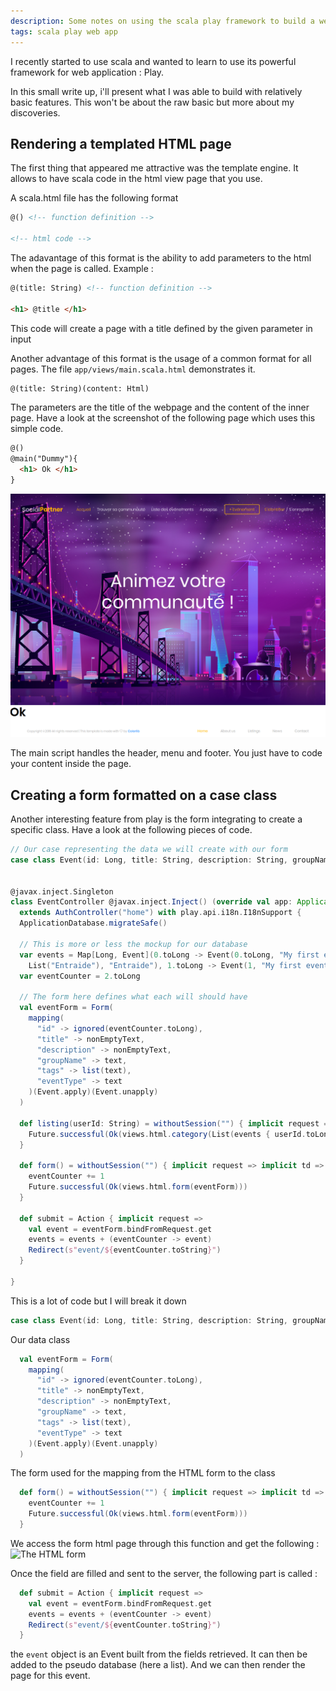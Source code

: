 ```yaml
---
description: Some notes on using the scala play framework to build a web app
tags: scala play web app
---
```


I recently started to use scala and wanted to learn to use its powerful framework for web application : Play.

In this small write up, i'll present what I was able to build with relatively basic features. This won't be about the raw basic but more about my discoveries.

## Rendering a templated HTML page 

The first thing that appeared me attractive was the template engine. It allows to have scala code in the html view page that you use.



A scala.html file has the following format
```html
@() <!-- function definition -->

<!-- html code -->
```

The adavantage of this format is the ability to add parameters to the html when the page is called. Example :

```html
@(title: String) <!-- function definition -->

<h1> @title </h1>

```
This code will create a page with a title defined by the given parameter in input


Another advantage of this format is the usage of a common format for all pages. The file `app/views/main.scala.html` demonstrates it.

```html
@(title: String)(content: Html)
```

The parameters are the title of the webpage and the content of the inner page. Have a look at the screenshot of the following page which uses this simple code.

```html
@()
@main("Dummy"){
  <h1> Ok </h1>
}
```

![Example generated with main usage](https://raw.githubusercontent.com/AdMoR/social-partner-website/master/doc/img/basic_main.png)

The main script handles the header, menu and footer. You just have to code your content inside the page.


## Creating a form formatted on a case class

Another interesting feature from play is the form integrating to create a specific class. Have a look at the following pieces of code.

```scala
// Our case representing the data we will create with our form
case class Event(id: Long, title: String, description: String, groupName: String, tags: List[String], eventType: String)


@javax.inject.Singleton
class EventController @javax.inject.Inject() (override val app: Application, messagesAction: MessagesActionBuilder)
  extends AuthController("home") with play.api.i18n.I18nSupport {
  ApplicationDatabase.migrateSafe()

  // This is more or less the mockup for our database
  var events = Map[Long, Event](0.toLong -> Event(0.toLong, "My first event", "Cool stuff", "Amicale scolaire",
    List("Entraide"), "Entraide"), 1.toLong -> Event(1, "My first event", "Cool stuff", "Amicale scolaire", List("Entraide"), "Entraide"))
  var eventCounter = 2.toLong

  // The form here defines what each will should have 
  val eventForm = Form(
    mapping(
      "id" -> ignored(eventCounter.toLong),
      "title" -> nonEmptyText,
      "description" -> nonEmptyText,
      "groupName" -> text,
      "tags" -> list(text),
      "eventType" -> text
    )(Event.apply)(Event.unapply)
  )

  def listing(userId: String) = withoutSession("") { implicit request => implicit td =>
    Future.successful(Ok(views.html.category(List(events { userId.toLong }))))
  }

  def form() = withoutSession("") { implicit request => implicit td =>
    eventCounter += 1
    Future.successful(Ok(views.html.form(eventForm)))
  }

  def submit = Action { implicit request =>
    val event = eventForm.bindFromRequest.get
    events = events + (eventCounter -> event)
    Redirect(s"event/${eventCounter.toString}")
  }

}

```

This is a lot of code but I will break it down

```scala
case class Event(id: Long, title: String, description: String, groupName: String, tags: List[String], eventType: String)
```
Our data class

```scala
  val eventForm = Form(
    mapping(
      "id" -> ignored(eventCounter.toLong),
      "title" -> nonEmptyText,
      "description" -> nonEmptyText,
      "groupName" -> text,
      "tags" -> list(text),
      "eventType" -> text
    )(Event.apply)(Event.unapply)
  )
```
The form used for the mapping from the HTML form to the class

```scala
  def form() = withoutSession("") { implicit request => implicit td =>
    eventCounter += 1
    Future.successful(Ok(views.html.form(eventForm)))
  }
```
We access the form html page through this function and get the following :
![The HTML form]({{site.baseurl}}/assets/images/scala_form.png)

Once the field are filled and sent to the server, the following part is called : 

```scala
  def submit = Action { implicit request =>
    val event = eventForm.bindFromRequest.get
    events = events + (eventCounter -> event)
    Redirect(s"event/${eventCounter.toString}")
  }
```

the `event` object is an Event built from the fields retrieved. It can then be added to the pseudo database (here a list). And we can then render the page for this event.


